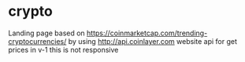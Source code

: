 # crypto
Landing page based on https://coinmarketcap.com/trending-cryptocurrencies/ by using http://api.coinlayer.com website api for get prices
in v-1 this is not responsive
